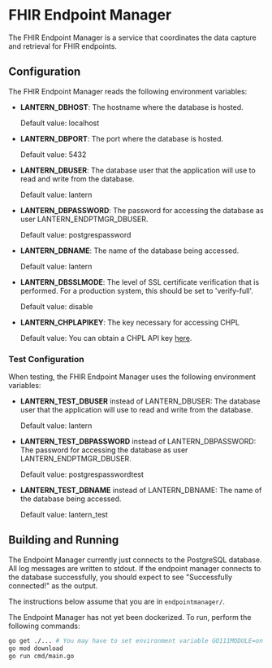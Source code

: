 # FHIR Endpoint Manager

The FHIR Endpoint Manager is a service that coordinates the data capture and retrieval for FHIR endpoints.

## Configuration
The FHIR Endpoint Manager reads the following environment variables:

* **LANTERN_DBHOST**: The hostname where the database is hosted.

  Default value: localhost

* **LANTERN_DBPORT**: The port where the database is hosted.

  Default value: 5432

* **LANTERN_DBUSER**: The database user that the application will use to read and write from the database.

  Default value: lantern

* **LANTERN_DBPASSWORD**: The password for accessing the database as user LANTERN_ENDPTMGR_DBUSER.

  Default value: postgrespassword

* **LANTERN_DBNAME**: The name of the database being accessed.

  Default value: lantern

* **LANTERN_DBSSLMODE**: The level of SSL certificate verification that is performed. For a production system, this should be set to 'verify-full'.

  Default value: disable

* **LANTERN_CHPLAPIKEY**: The key necessary for accessing CHPL

  Default value: <none>
  You can obtain a CHPL API key [here](https://chpl.healthit.gov/#/resources/chpl-api).

### Test Configuration

When testing, the FHIR Endpoint Manager uses the following environment variables:

* **LANTERN_TEST_DBUSER** instead of LANTERN_DBUSER: The database user that the application will use to read and write from the database.

  Default value: lantern

* **LANTERN_TEST_DBPASSWORD** instead of LANTERN_DBPASSWORD: The password for accessing the database as user LANTERN_ENDPTMGR_DBUSER.

  Default value: postgrespasswordtest

* **LANTERN_TEST_DBNAME** instead of LANTERN_DBNAME: The name of the database being accessed.

  Default value: lantern_test

## Building and Running

The Endpoint Manager currently just connects to the PostgreSQL database. All log messages are written to stdout. If the endpoint manager connects to the database successfully, you should expect to see "Successfully connected!" as the output.

The instructions below assume that you are in `endpointmanager/`.

The Endpoint Manager has not yet been dockerized. To run, perform the following commands:

```bash
go get ./... # You may have to set environment variable GO111MODULE=on
go mod download
go run cmd/main.go
```